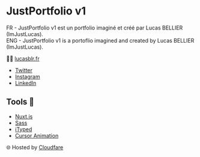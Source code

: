 # JustPortfolio v1

FR - JustPortfolio v1 est un portfolio imaginé et créé par Lucas BELLIER (ImJustLucas).<br>
ENG - JustPortfolio v1 is a portoflio imagined and created by Lucas BELLIER (ImJustLucas).

👨‍💻 [lucasblr.fr](lucasblr.fr)

- [Twitter](https://twitter.com/ImJustLucas_)
- [Instagram](https://www.instagram.com/luuucas.blr/)
- [LinkedIn](https://www.linkedin.com/in/lucasbellier/)

## Tools 🔨

- [Nuxt.js](https://nuxtjs.org/)
- [Sass](https://sass-lang.com/)
- [iTyped](https://ityped.surge.sh/)
- [Cursor Animation](https://youtu.be/JonZXS4awuc)

🌐 Hosted by [Cloudfare](https://www.cloudflare.com/)
